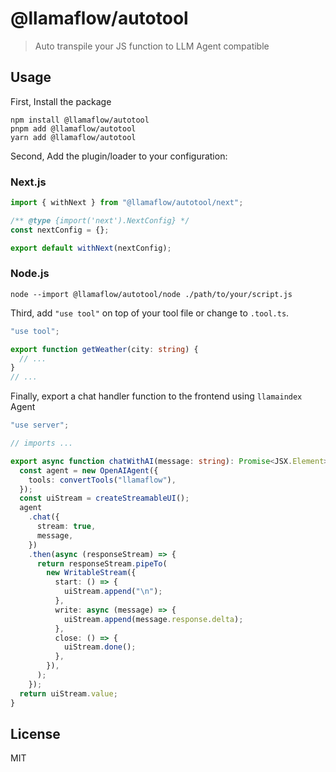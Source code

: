 # @llamaflow/autotool

> Auto transpile your JS function to LLM Agent compatible

## Usage

First, Install the package

```shell
npm install @llamaflow/autotool
pnpm add @llamaflow/autotool
yarn add @llamaflow/autotool
```

Second, Add the plugin/loader to your configuration:

### Next.js

```javascript
import { withNext } from "@llamaflow/autotool/next";

/** @type {import('next').NextConfig} */
const nextConfig = {};

export default withNext(nextConfig);
```

### Node.js

```shell
node --import @llamaflow/autotool/node ./path/to/your/script.js
```

Third, add `"use tool"` on top of your tool file or change to `.tool.ts`.

```typescript
"use tool";

export function getWeather(city: string) {
  // ...
}
// ...
```

Finally, export a chat handler function to the frontend using `llamaindex` Agent

```typescript
"use server";

// imports ...

export async function chatWithAI(message: string): Promise<JSX.Element> {
  const agent = new OpenAIAgent({
    tools: convertTools("llamaflow"),
  });
  const uiStream = createStreamableUI();
  agent
    .chat({
      stream: true,
      message,
    })
    .then(async (responseStream) => {
      return responseStream.pipeTo(
        new WritableStream({
          start: () => {
            uiStream.append("\n");
          },
          write: async (message) => {
            uiStream.append(message.response.delta);
          },
          close: () => {
            uiStream.done();
          },
        }),
      );
    });
  return uiStream.value;
}
```

## License

MIT
